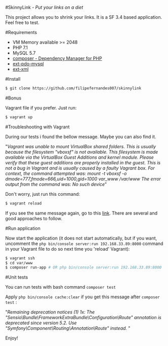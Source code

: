 
#SkinnyLink - _Put your links on a diet_ 

This project allows you to shrink your links. It is a SF 3.4 based application. Feel free to test.

#Requirements

* VM Memory available >= 2048
* PHP 7.1
* MySQL 5.7
* [composer - Dependency Manager for PHP](https://getcomposer.org/download/) 
* [ext-pdo-mysql](http://php.net/manual/en/ref.pdo-mysql.php)
* [ext-xml](http://php.net/manual/en/dom.setup.php)

#Install

```bash
$ git clone https://github.com/filipefernandes007/skinnylink
```

#Bonus

Vagrant file if you prefer. Just run: 

```bash
$ vagrant up
```

#Troubleshooting with Vagrant

During our tests i found the bellow message. Maybe you can also find it.

"_Vagrant was unable to mount VirtualBox shared folders. This is usually because the filesystem "vboxsf" is not available. This filesystem is made available via the VirtualBox Guest Additions and kernel module. Please verify that these guest additions are properly installed in the guest. This is not a bug in Vagrant and is usually caused by a faulty Vagrant box. For context, the command attempted was: mount -t vboxsf -o dmode=777,fmode=666,uid=1000,gid=1000 var_www /var/www The error output from the command was: No such device_"

Don't worry, just run this command:

```bash
$ vagrant reload
```

If you see the same message again, go to this [link](https://stackoverflow.com/questions/43492322/vagrant-was-unable-to-mount-virtualbox-shared-folders). There are several and good approaches to follow.

#Run application

Now start the application (it does not start automatically, but if you want, uncomment the `` php bin/console server:run 192.168.33.89:8000 `` command in your Vagrant file to do so next time you 'reload' Vagrant):  

```bash
$ vagrant ssh
$ cd var/www
$ composer run-app # OR php bin/console server:run 192.168.33.89:8000 
```

#Unit tests

You can run tests with bash command ``` composer test ```

Apply ``` php bin/console cache:clear ``` if you get this message after ``` composer test ``` : 

"_Remaining deprecation notices (1)
   1x: The "Sensio\Bundle\FrameworkExtraBundle\Configuration\Route" annotation is deprecated since version 5.2. Use "Symfony\Component\Routing\Annotation\Route" instead._
"

Enjoy!